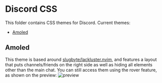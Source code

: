 # Discord CSS
This folder contains CSS themes for Discord.
Current themes:
- [Amoled](#amoled)
## Amoled
This theme is based around [slugbyte/lackluster.nvim](https://github.com/slugbyte/lackluster.nvim/), and features a layout that puts channels/friends on the right side as well as hiding all elements other than the main chat. You can still access them using the rover feature, as shown on the preview:
![preview](https://github.com/jiytutake/web-css/blob/main/discord/preview.gif)
